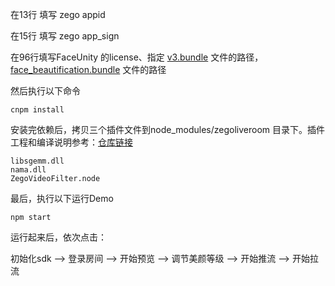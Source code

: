 

在13行 填写 zego appid

在15行 填写 zego app_sign

在96行填写FaceUnity 的license、指定 [v3.bundle](https://github.com/zegoim/faceunity-electron-addon/tree/master/sdk/fusdk/assets) 文件的路径，[face_beautification.bundle](https://github.com/zegoim/faceunity-electron-addon/tree/master/sdk/fusdk/assets) 文件的路径


然后执行以下命令

```
cnpm install

```

安装完依赖后，拷贝三个插件文件到node_modules/zegoliveroom 目录下。插件工程和编译说明参考：[仓库链接](https://github.com/zegoim/faceunity-electron-addon)
```
libsgemm.dll
nama.dll
ZegoVideoFilter.node
```




最后，执行以下运行Demo
```
npm start
```

运行起来后，依次点击：

初始化sdk --> 登录房间 --> 开始预览 --> 调节美颜等级 --> 开始推流 --> 开始拉流